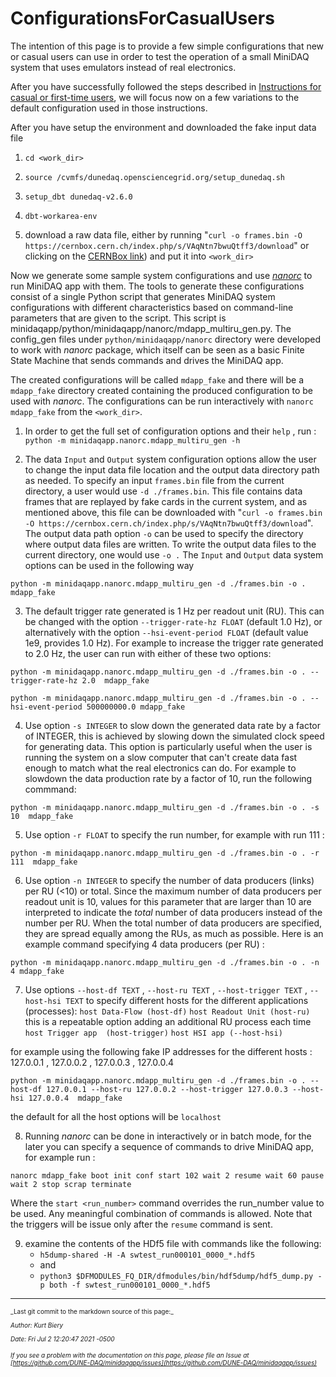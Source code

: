 # ConfigurationsForCasualUsers
The intention of this page is to provide a few simple configurations that new or casual users can use in order to test the operation of a small MiniDAQ system that uses emulators instead of real electronics.

After you have successfully followed the steps described in [Instructions for casual or first-time users](InstructionsForCasualUsers.md), we will focus now on a few variations to the default configuration used in those instructions.

After you have setup the environment and downloaded the fake input data file 


1. `cd <work_dir>`


2. `source /cvmfs/dunedaq.opensciencegrid.org/setup_dunedaq.sh`


3. `setup_dbt dunedaq-v2.6.0`


4. `dbt-workarea-env`


5. download a raw data file, either by running 
   "`curl -o frames.bin -O https://cernbox.cern.ch/index.php/s/VAqNtn7bwuQtff3/download`"
   or clicking on the [CERNBox link](https://cernbox.cern.ch/index.php/s/VAqNtn7bwuQtff3/download)) and put it into `<work_dir>`


Now we generate some sample system configurations and use _[nanorc](https://dune-daq-sw.readthedocs.io/en/latest/packages/nanorc/)_ to run MiniDAQ app with them.
The tools to generate these configurations consist of a single Python script that generates MiniDAQ system configurations with different characteristics based on command-line parameters that are given to the script. This script is minidaqapp/python/minidaqapp/nanorc/mdapp_multiru_gen.py. 
The config_gen files under `python/minidaqapp/nanorc` directory were developed to work with _nanorc_ package, which itself can be seen as a basic Finite State Machine that sends commands and drives the MiniDAQ app.

The created configurations will be called `mdapp_fake` and there will be a `mdapp_fake` directory created containing the produced configuration to be used with  _nanorc_.
The configurations can be run interactively with `nanorc mdapp_fake` from the `<work_dir>`.

1) In order to get the full set of configuration options and their `help` , run :  
`python -m minidaqapp.nanorc.mdapp_multiru_gen -h`

2) The data `Input` and `Output` system configuration options allow the user to change the input data file location and the output data directory path as needed. To specify an input `frames.bin` file from the current directory, a user would use `-d ./frames.bin`. This file contains data frames that are replayed by fake cards in the current system, and as mentioned above, this file can be downloaded with "`curl -o frames.bin -O https://cernbox.cern.ch/index.php/s/VAqNtn7bwuQtff3/download`". The output data path option `-o` can be used to specify the directory where output data files are written.  To write the output data files to the current directory, one would use `-o .`
The `Input` and `Output` data system options can be used in the following way 

`python -m minidaqapp.nanorc.mdapp_multiru_gen -d ./frames.bin -o .  mdapp_fake`

3) The default trigger rate generated is 1 Hz per readout unit (RU). This can be changed with the option `--trigger-rate-hz FLOAT` (default 1.0 Hz), or alternatively with the option `--hsi-event-period FLOAT` (default value 1e9, provides 1.0 Hz). For example to increase the trigger rate generated to 2.0 Hz, the user can run with either of these two options:

`python -m minidaqapp.nanorc.mdapp_multiru_gen -d ./frames.bin -o . --trigger-rate-hz 2.0  mdapp_fake`

`python -m minidaqapp.nanorc.mdapp_multiru_gen -d ./frames.bin -o . --hsi-event-period 500000000.0 mdapp_fake`
  

4) Use option `-s INTEGER` to slow down the generated data rate by a factor of INTEGER, this is achieved by slowing down the simulated clock speed for generating data. This option is particularly useful when the user is running the system on a slow computer that can't create data fast enough to match what the real electronics can do. For example to slowdown the data production rate by a factor of 10, run the following commmand:

`python -m minidaqapp.nanorc.mdapp_multiru_gen -d ./frames.bin -o . -s 10  mdapp_fake`


5) Use option `-r FLOAT` to specify the run number, for example with run 111 :

`python -m minidaqapp.nanorc.mdapp_multiru_gen -d ./frames.bin -o . -r 111  mdapp_fake`


6) Use option `-n INTEGER` to specify the number of data producers (links) per RU (<10) or total. Since the maximum number of data producers per readout unit is 10, values for this parameter that are larger than 10 are interpreted to indicate the _total_ number of data producers instead of the number per RU. When the total number of data producers are specified, they are spread equally among the RUs, as much as possible.
Here is an example command specifying 4 data producers (per RU) :

`python -m minidaqapp.nanorc.mdapp_multiru_gen -d ./frames.bin -o . -n 4 mdapp_fake`


7) Use options `--host-df TEXT` , `--host-ru TEXT` , `--host-trigger TEXT` , `--host-hsi TEXT`  to specify different hosts for the different applications (processes):
`host Data-Flow (host-df)` 
`host Readout Unit (host-ru)` this is a repeatable option adding an additional RU process each time
`host Trigger app  (host-trigger)`
`host HSI app (--host-hsi)`

for example using the following fake IP addresses for the different hosts :  127.0.0.1 , 127.0.0.2 , 127.0.0.3 , 127.0.0.4

`python -m minidaqapp.nanorc.mdapp_multiru_gen -d ./frames.bin -o . --host-df 127.0.0.1 --host-ru 127.0.0.2 --host-trigger 127.0.0.3 --host-hsi 127.0.0.4  mdapp_fake`

the default for all the host options will be `localhost`

8) Running _nanorc_ can be done in interactively or in batch mode, for the later you can specify a sequence of commands to drive MiniDAQ app, for example run :

 `nanorc mdapp_fake boot init conf start 102 wait 2 resume wait 60 pause wait 2 stop scrap terminate`

Where the `start <run_number>` command overrides the run_number value to be used. 
Any meaningful combination of commands is allowed. Note that the triggers will be issue only after the `resume` command is sent. 


9) examine the contents of the HDf5 file with commands like the following:
    * `h5dump-shared -H -A swtest_run000101_0000_*.hdf5`
    * and
    * `python3 $DFMODULES_FQ_DIR/dfmodules/bin/hdf5dump/hdf5_dump.py -p both -f swtest_run000101_0000_*.hdf5`


-----

<font size="1">
_Last git commit to the markdown source of this page:_


_Author: Kurt Biery_

_Date: Fri Jul 2 12:20:47 2021 -0500_

_If you see a problem with the documentation on this page, please file an Issue at [https://github.com/DUNE-DAQ/minidaqapp/issues](https://github.com/DUNE-DAQ/minidaqapp/issues)_
</font>
